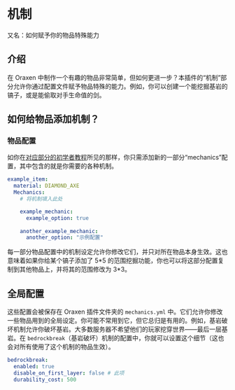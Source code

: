 # 机制
又名：如何赋予你的物品特殊能力

## 介绍

在 Oraxen 中制作一个有趣的物品非常简单，但如何更进一步？本插件的“机制”部分允许你通过配置文件赋予物品特殊的能力。例如，你可以创建一个能挖掘基岩的镐子，或是能偷取对手生命值的剑。

## 如何给物品添加机制？

### 物品配置

如你在[对应部分的初学者教程](configuration.items-beginners.md)所见的那样，你只需添加新的一部分“mechanics”配置，其中包含的就是你需要的各种机制。

```YAML
example_item:
  material: DIAMOND_AXE
  Mechanics:
    # 将机制填入此处

    example_mechanic:
      example_option: true
    
    another_example_mechanic:
      another_option: "示例配置"
```

每一部分物品配置中的机制设定允许你修改它们，并只对所在物品本身生效。这也意味着如果你给某个镐子添加了 5\*5 的范围挖掘功能，你也可以将这部分配置复制到其他物品上，并将其的范围修改为 3\*3。

## 全局配置

这些配置会被保存在 Oraxen 插件文件夹的 `mechanics.yml` 中。它们允许你修改一些物品用到的全局设定。你可能不常用到它，但它总归是有用的。例如，基岩破坏机制允许你破坏基岩。大多数服务器不希望他们的玩家挖穿世界——最后一层基岩。在 `bedrockbreak`（基岩破坏）机制的配置中，你就可以设置这个细节（这也会对所有使用了这个机制的物品生效）。

```YAML
bedrockbreak:
  enabled: true
  disable_on_first_layer: false # 此项
  durability_cost: 500
```